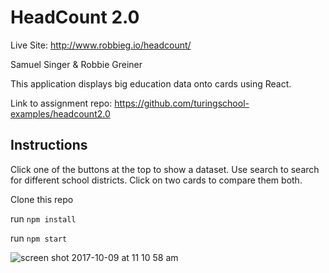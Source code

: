 # HeadCount 2.0

Live Site: http://www.robbieg.io/headcount/ 

Samuel Singer & Robbie Greiner

This application displays big education data onto cards using React.  

Link to assignment repo: https://github.com/turingschool-examples/headcount2.0

## Instructions

Click one of the buttons at the top to show a dataset.  Use search to search for different school districts.  Click 
on two cards to compare them both.

Clone this repo

run `npm install`

run `npm start`

![screen shot 2017-10-09 at 11 10 58 am](https://user-images.githubusercontent.com/28495779/31349993-a84b4a8a-ace2-11e7-86e3-6ced0ec83476.png)


